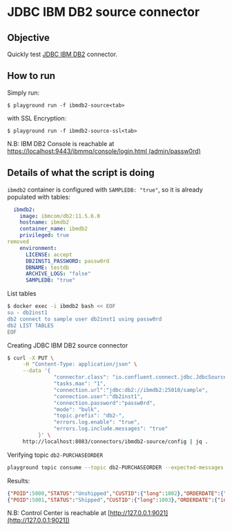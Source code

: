 # JDBC IBM DB2 source connector

## Objective

Quickly test [JDBC IBM DB2](https://docs.confluent.io/current/connect/kafka-connect-jdbc/source-connector/index.html#kconnect-long-jdbc-source-connector) connector.


## How to run

Simply run:

```
$ playground run -f ibmdb2-source<tab>
```

with SSL Encryption:

```
$ playground run -f ibmdb2-source-ssl<tab>
```

N.B: IBM DB2 Console is reachable at [https://localhost:9443/ibmmq/console/login.html (admin/passw0rd)](https://localhost:9443/ibmmq/console/login.html])

## Details of what the script is doing

`ibmdb2` container is configured with `SAMPLEDB: "true"`, so it is already populated with tables:

```yml
  ibmdb2:
    image: ibmcom/db2:11.5.6.0
    hostname: ibmdb2
    container_name: ibmdb2
    privileged: true
removed
    environment:
      LICENSE: accept
      DB2INST1_PASSWORD: passw0rd
      DBNAME: testdb
      ARCHIVE_LOGS: "false"
      SAMPLEDB: "true"
```

List tables

```bash
$ docker exec -i ibmdb2 bash << EOF
su - db2inst1
db2 connect to sample user db2inst1 using passw0rd
db2 LIST TABLES
EOF
```

Creating JDBC IBM DB2 source connector

```bash
$ curl -X PUT \
     -H "Content-Type: application/json" \
     --data '{
               "connector.class": "io.confluent.connect.jdbc.JdbcSourceConnector",
               "tasks.max": "1",
               "connection.url":"jdbc:db2://ibmdb2:25010/sample",
               "connection.user":"db2inst1",
               "connection.password":"passw0rd",
               "mode": "bulk",
               "topic.prefix": "db2-",
               "errors.log.enable": "true",
               "errors.log.include.messages": "true"
          }' \
     http://localhost:8083/connectors/ibmdb2-source/config | jq .
```

Verifying topic `db2-PURCHASEORDER`


```bash
playground topic consume --topic db2-PURCHASEORDER --expected-messages 2
```

Results:

```json
{"POID":5000,"STATUS":"Unshipped","CUSTID":{"long":1002},"ORDERDATE":{"int":13197},"PORDER":{"string":"<PurchaseOrder PoNum=\"5000\" OrderDate=\"2006-02-18\" Status=\"Unshipped\"><item><partid>100-100-01</partid><name>Snow Shovel, Basic 22 inch</name><quantity>3</quantity><price>9.99</price></item><item><partid>100-103-01</partid><name>Snow Shovel, Super Deluxe 26 inch</name><quantity>5</quantity><price>49.99</price></item></PurchaseOrder>"},"COMMENTS":{"string":"THIS IS A NEW PURCHASE ORDER"}}
{"POID":5001,"STATUS":"Shipped","CUSTID":{"long":1003},"ORDERDATE":{"int":12817},"PORDER":{"string":"<PurchaseOrder PoNum=\"5001\" OrderDate=\"2005-02-03\" Status=\"Shipped\"><item><partid>100-101-01</partid><name>Snow Shovel, Deluxe 24 inch</name><quantity>1</quantity><price>19.99</price></item><item><partid>100-103-01</partid><name>Snow Shovel, Super Deluxe 26 inch</name><quantity>2</quantity><price>49.99</price></item><item><partid>100-201-01</partid><name>Ice Scraper, Windshield 4 inch</name><quantity>1</quantity><price>3.99</price></item></PurchaseOrder>"},"COMMENTS":{"string":"THIS IS A NEW PURCHASE ORDER"}}
```

N.B: Control Center is reachable at [http://127.0.0.1:9021](http://127.0.0.1:9021])
